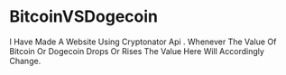 # BitcoinVSDogecoin
I Have Made A Website Using Cryptonator Api . Whenever The Value Of Bitcoin Or Dogecoin Drops Or Rises The Value Here Will Accordingly Change. 
